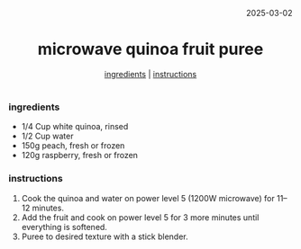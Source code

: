 <p align="right">2025-03-02</p>

<h1 align="center">microwave quinoa fruit puree</h1>

<div align="center">
  <a href="#ingredients">ingredients</a> | 
  <a href="#instructions">instructions</a>
</div>
<br>

### ingredients
- 1/4 Cup white quinoa, rinsed  
- 1/2 Cup water  
- 150g peach, fresh or frozen  
- 120g raspberry, fresh or frozen  

### instructions
1. Cook the quinoa and water on power level 5 (1200W microwave) for 11–12 minutes.  
2. Add the fruit and cook on power level 5 for 3 more minutes until everything is softened.  
3. Puree to desired texture with a stick blender.  